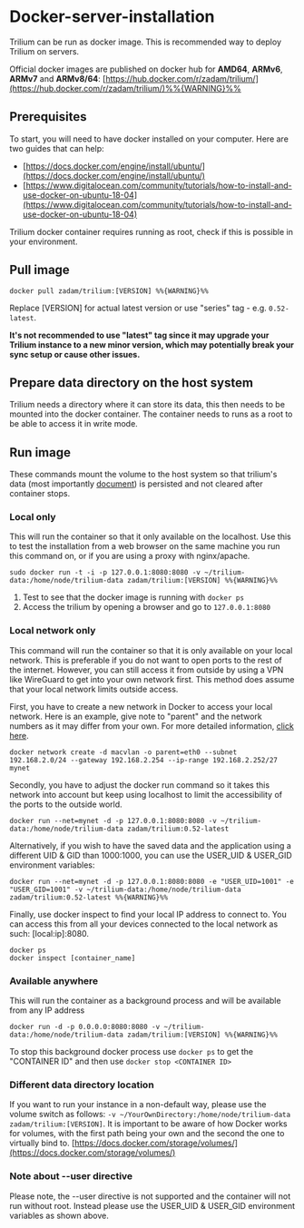 # Docker-server-installation
Trilium can be run as docker image. This is recommended way to deploy Trilium on servers.

Official docker images are published on docker hub for **AMD64**, **ARMv6**, **ARMv7** and **ARMv8/64**: [https://hub.docker.com/r/zadam/trilium/](https://hub.docker.com/r/zadam/trilium/)%%{WARNING}%%

Prerequisites
-------------

To start, you will need to have docker installed on your computer. Here are two guides that can help:

*   [https://docs.docker.com/engine/install/ubuntu/](https://docs.docker.com/engine/install/ubuntu/)
*   [https://www.digitalocean.com/community/tutorials/how-to-install-and-use-docker-on-ubuntu-18-04](https://www.digitalocean.com/community/tutorials/how-to-install-and-use-docker-on-ubuntu-18-04)

Trilium docker container requires running as root, check if this is possible in your environment.

Pull image
----------

```text-plain
docker pull zadam/trilium:[VERSION] %%{WARNING}%%
```

Replace \[VERSION\] for actual latest version or use "series" tag - e.g. `0.52-latest`.

**It's not recommended to use "latest" tag since it may upgrade your Trilium instance to a new minor version, which may potentially break your sync setup or cause other issues.**

Prepare data directory on the host system
-----------------------------------------

Trilium needs a directory where it can store its data, this then needs to be mounted into the docker container. The container needs to runs as a root to be able to access it in write mode.

Run image
---------

These commands mount the volume to the host system so that trilium's data (most importantly [document](document.md)) is persisted and not cleared after container stops.

### Local only

This will run the container so that it only available on the localhost. Use this to test the installation from a web browser on the same machine you run this command on, or if you are using a proxy with nginx/apache.

```text-plain
sudo docker run -t -i -p 127.0.0.1:8080:8080 -v ~/trilium-data:/home/node/trilium-data zadam/trilium:[VERSION] %%{WARNING}%%
```

1.  Test to see that the docker image is running with `docker ps`
2.  Access the trilium by opening a browser and go to `127.0.0.1:8080`

### Local network only

This command will run the container so that it is only available on your local network. This is preferable if you do not want to open ports to the rest of the internet. However, you can still access it from outside by using a VPN like WireGuard to get into your own network first. This method does assume that your local network limits outside access.

First, you have to create a new network in Docker to access your local network. Here is an example, give note to "parent" and the network numbers as it may differ from your own. For more detailed information, [click here](https://blog.oddbit.com/post/2018-03-12-using-docker-macvlan-networks/).

```text-plain
docker network create -d macvlan -o parent=eth0 --subnet 192.168.2.0/24 --gateway 192.168.2.254 --ip-range 192.168.2.252/27 mynet
```

Secondly, you have to adjust the docker run command so it takes this network into account but keep using localhost to limit the accessibility of the ports to the outside world.

```text-plain
docker run --net=mynet -d -p 127.0.0.1:8080:8080 -v ~/trilium-data:/home/node/trilium-data zadam/trilium:0.52-latest
```

Alternatively, if you wish to have the saved data and the application using a different UID & GID than 1000:1000, you can use the USER\_UID & USER\_GID environment variables:

```text-plain
docker run --net=mynet -d -p 127.0.0.1:8080:8080 -e "USER_UID=1001" -e "USER_GID=1001" -v ~/trilium-data:/home/node/trilium-data zadam/trilium:0.52-latest %%{WARNING}%% 
```

Finally, use docker inspect to find your local IP address to connect to. You can access this from all your devices connected to the local network as such: \[local:ip\]:8080.

```text-plain
docker ps
docker inspect [container_name] 
```

### Available anywhere

This will run the container as a background process and will be available from any IP address

```text-plain
docker run -d -p 0.0.0.0:8080:8080 -v ~/trilium-data:/home/node/trilium-data zadam/trilium:[VERSION] %%{WARNING}%%
```

To stop this background docker process use `docker ps` to get the "CONTAINER ID" and then use `docker stop <CONTAINER ID>`

### Different data directory location

If you want to run your instance in a non-default way, please use the volume switch as follows: `-v ~/YourOwnDirectory:/home/node/trilium-data zadam/trilium:[VERSION]`. It is important to be aware of how Docker works for volumes, with the first path being your own and the second the one to virtually bind to. [https://docs.docker.com/storage/volumes/](https://docs.docker.com/storage/volumes/)

### Note about --user directive

Please note, the --user directive is not supported and the container will not run without root. Instead please use the USER\_UID & USER\_GID environment variables as shown above.
